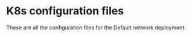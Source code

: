 # K8s configuration files

These are all the configuration files for the Default network deployment.